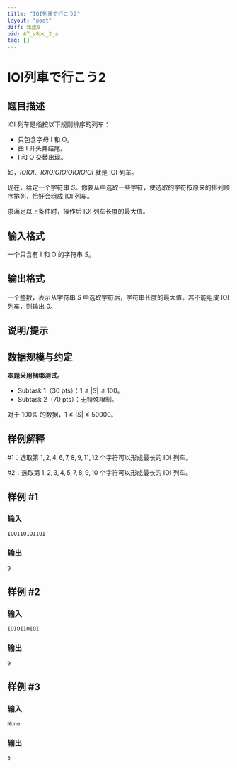 ```yaml
---
title: "IOI列車で行こう2"
layout: "post"
diff: 难度0
pid: AT_s8pc_2_a
tag: []
---
```


# IOI列車で行こう2

## 题目描述

IOI 列车是指按以下规则排序的列车：
- 只包含字母 I 和 O。
- 由 I 开头并结尾。
- I 和 O 交替出现。

如，$IOIOI$、$IOIOIOIOIOIOIOIOI$ 就是 IOI 列车。

现在，给定一个字符串 $S$。你要从中选取一些字符，使选取的字符按原来的排列顺序排列，恰好会组成 IOI 列车。

求满足以上条件时，操作后 IOI 列车长度的最大值。

## 输入格式

一个只含有 I 和 O 的字符串 $S$。

## 输出格式

一个整数，表示从字符串 $S$ 中选取字符后，字符串长度的最大值。若不能组成 IOI 列车，则输出 $0$。

## 说明/提示

## 数据规模与约定
**本题采用捆绑测试。**
- Subtask 1（30 pts）：$1 \leq \lvert S \rvert \leq 100$。
- Subtask 2（70 pts）：无特殊限制。

对于 $100\%$ 的数据，$1 \leq \lvert S \rvert \leq 50000$。
## 样例解释
#1：选取第 $1,2,4,6,7,8,9,11,12$ 个字符可以形成最长的 IOI 列车。

#2：选取第 $1,2,3,4,5,7,8,9,10$ 个字符可以形成最长的 IOI 列车。

## 样例 #1

### 输入

```
IOOIIOIOIIOI
```

### 输出

```
9
```

## 样例 #2

### 输入

```
IOIOIIOIOI
```

### 输出

```
9
```

## 样例 #3

### 输入

```
None
```

### 输出

```
3
```

